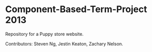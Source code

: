 Component-Based-Term-Project 2013
=================================

Repository for a Puppy store website.

Contributors: Steven Ng, Jestin Keaton, Zachary Nelson.

